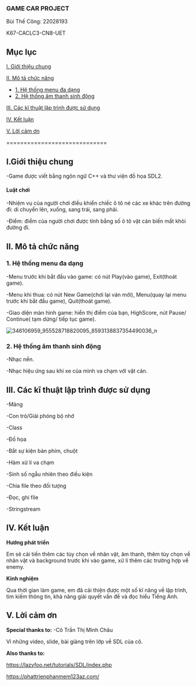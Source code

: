### GAME CAR PROJECT
  Bùi Thế Công: 22028193
  
  K67-CACLC3-CN8-UET
 ## Mục lục 
 
 [I. Giới thiệu chung](#Gioithieuchung)
 
 [II. Mô tả chức năng](#Motachucnang)
 - [1. Hệ thống menu đa dạng](#hethongmenudadang)
 - [2. Hệ thống âm thanh sinh động](#hethongamthanhsinhdong)
 
 [III. Các kĩ thuật lập trình được sử dụng](#cackithuatlaptrinhduocsudung)
 
 [IV. Kết luận](#ketluan)
 
 [V. Lời cảm ơn](#loicamon)
 
 =============================
 
 <a name="Gioithieuchung"></a>
 ## I.Giới thiệu chung
 
 -Game được viết bằng ngôn ngữ C++ và thư viện đồ họa SDL2.
 
 #### Luật chơi
 
 -Nhiệm vụ của người chơi điều khiển chiếc ô tô né các xe khác trên đường đi: di chuyển lên, xuống, sang trái, sang phải.
 
 -Điểm: điểm của người chơi được tính bằng số ô tô vật cản biến mất khỏi đường đi.
 
<a name="Motachucnang"></a>
## II. Mô tả chức năng

<a name="hethongmenudadang"></a>
### 1. Hệ thống menu đa dạng

-Menu trước khi bắt đầu vào game: có nút Play(vào game), Exit(thoát game).

-Menu khi thua: có nút New Game(chơi lại ván mới), Menu(quay lại menu trước khi bắt đầu game), Quit(thoát game).

-Giao diện màn hình game: hiển thị điểm của bạn, HighScore, nút Pause/ Continue( tạm dừng/ tiếp tục game).

![346106959_955528718820095_8593138837354490036_n](https://github.com/buiftheescoong/game/assets/125168053/065b8436-7675-421c-bd8d-e10b08bf1ed1)

<a name="hethongamthanhsinhdong"></a>
### 2. Hệ thống âm thanh sinh động

-Nhạc nền.

-Nhạc hiệu ứng sau khi xe của mình va chạm với vật cản.

<a name="cackithuatlaptrinhduocsudung"></a>
## III. Các kĩ thuật lập trình được sử dụng

-Mảng

-Con trỏ/Giải phóng bộ nhớ

-Class

-Đồ họa

-Bắt sự kiện bàn phím, chuột

-Hàm xử lí va chạm

-Sinh số ngẫu nhiên theo điều kiện

-Chia file theo đối tượng

-Đọc, ghi file

-Stringstream

<a name="ketluan"></a>
## IV. Kết luận

**Hướng phát triển**

Em sẽ cải tiến thêm các tùy chọn về nhân vật, âm thanh, thêm tùy chọn về nhân vật và background trước khi vào game, xử lí thêm các trường hợp về enemy.

**Kinh nghiệm**

Qua thời gian làm game, em đã cải thiện được một số kĩ năng về lập trình, tìm kiếm thông tin, khả năng giải quyết vấn đề và đọc hiểu Tiếng Anh.

<a name="loicamon"></a>
## V. Lời cảm ơn

**Special thanks to:**
-Cô Trần Thị Minh Châu

Vì những video, slide, bài giảng trên lớp về SDL của cô.

**Also thanks to:**

https://lazyfoo.net/tutorials/SDL/index.php

https://phattrienphanmem123az.com/


 
